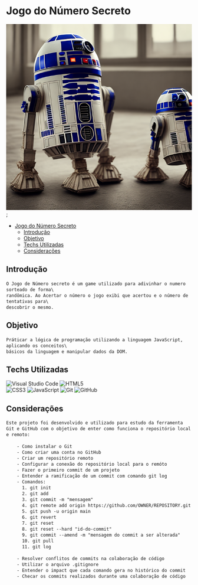 # Jogo do Número Secreto

![Capa do jogo](./img/bg.png);

- [Jogo do Número Secreto](#jogo-do-número-secreto)
  - [Introdução](#introdução)
  - [Objetivo](#objetivo)
  - [Techs Utilizadas](#techs-utilizadas)
  - [Considerações](#considerações)
   

## Introdução
    O Jogo de Número secreto é um game utilizado para adivinhar o numero sorteado de forma\
    randômica. Ao Acertar o número o jogo exibi que acertou e o número de tentativas para\
    descobrir o mesmo.

## Objetivo
    Práticar a lógica de programação utilizando a linguagem JavaScript, aplicando os conceitos\
    básicos da linguagem e manipular dados da DOM.

## Techs Utilizadas

![Visual Studio Code](https://img.shields.io/badge/Visual%20Studio%20Code-0078d7.svg?style=for-the-badge&logo=visual-studio-code&logoColor=white)
![HTML5](https://img.shields.io/badge/html5-%23E34F26.svg?style=for-the-badge&logo=html5&logoColor=white)   
![CSS3](https://img.shields.io/badge/css3-%231572B6.svg?style=for-the-badge&logo=css3&logoColor=white)
![JavaScript](https://img.shields.io/badge/javascript-%23323330.svg?style=for-the-badge&logo=javascript&logoColor=%23F7DF1E)
![Git](https://img.shields.io/badge/git-%23F05033.svg?style=for-the-badge&logo=git&logoColor=white) 
![GitHub](https://img.shields.io/badge/github-%23121011.svg?style=for-the-badge&logo=github&logoColor=white)

## Considerações

    Este projeto foi desenvolvido e utilizado para estudo da ferramenta Git e GitHub com o objetivo de enter como funciona o repositório local e remoto:

        - Como instalar o Git
        - Como criar uma conta no GitHub
        - Criar um repositório remoto
        - Configurar a conexão do repositório local para o remóto
        - Fazer o primeiro commit de um projeto
        - Entender a ramificação de um commit com comando git log
        - Comandos:
          1. git init
          2. git add
          3. git commit -m "mensagem"
          4. git remote add origin https://github.com/OWNER/REPOSITORY.git
          5. git push -u origin main
          6. git revert
          7. git reset
          8. git reset --hard "id-do-commit"
          9. git commit --amend -m "mensagem do commit a ser alterada"
          10. git pull
          11. git log
        
        - Resolver conflitos de commits na colaboração de código
        - Utilizar o arquivo .gitignore
        - Entender o impact que cada comando gera no histórico do commit
        - Checar os commits realizados durante uma colaboração de código

